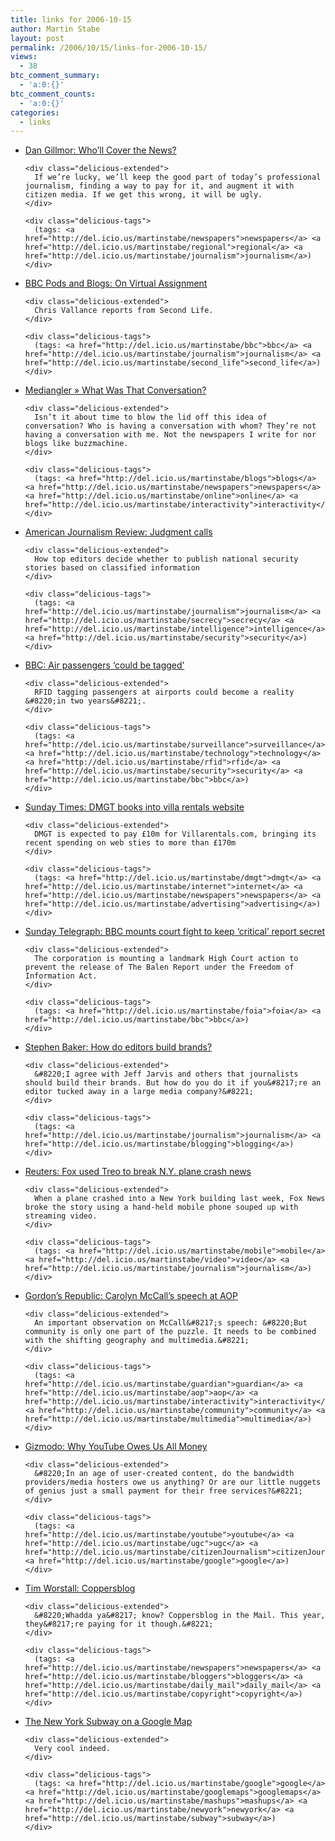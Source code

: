 ```yaml
---
title: links for 2006-10-15
author: Martin Stabe
layout: post
permalink: /2006/10/15/links-for-2006-10-15/
views:
  - 38
btc_comment_summary:
  - 'a:0:{}'
btc_comment_counts:
  - 'a:0:{}'
categories:
  - links
---
```

<ul class="delicious">
  <li>
    <div class="delicious-link">
      <a href="http://citmedia.org/blog/2006/10/14/wholl-cover-the-news/">Dan Gillmor: Who’ll Cover the News?</a>
    </div>
    
    <div class="delicious-extended">
      If we’re lucky, we’ll keep the good part of today’s professional journalism, finding a way to pay for it, and augment it with citizen media. If we get this wrong, it will be ugly.
    </div>
    
    <div class="delicious-tags">
      (tags: <a href="http://del.icio.us/martinstabe/newspapers">newspapers</a> <a href="http://del.icio.us/martinstabe/regional">regional</a> <a href="http://del.icio.us/martinstabe/journalism">journalism</a>)
    </div>
  </li>
  
  <li>
    <div class="delicious-link">
      <a href="http://www.bbc.co.uk/blogs/podsandblogs/2006/10/on_virtual_assignment.shtml">BBC Pods and Blogs: On Virtual Assignment</a>
    </div>
    
    <div class="delicious-extended">
      Chris Vallance reports from Second Life.
    </div>
    
    <div class="delicious-tags">
      (tags: <a href="http://del.icio.us/martinstabe/bbc">bbc</a> <a href="http://del.icio.us/martinstabe/journalism">journalism</a> <a href="http://del.icio.us/martinstabe/second_life">second_life</a>)
    </div>
  </li>
  
  <li>
    <div class="delicious-link">
      <a href="http://www.mediangler.com/2006/10/14/what-was-that-conversation/">Mediangler » What Was That Conversation?</a>
    </div>
    
    <div class="delicious-extended">
      Isn’t it about time to blow the lid off this idea of conversation? Who is having a conversation with whom? They’re not having a conversation with me. Not the newspapers I write for nor blogs like buzzmachine.
    </div>
    
    <div class="delicious-tags">
      (tags: <a href="http://del.icio.us/martinstabe/blogs">blogs</a> <a href="http://del.icio.us/martinstabe/newspapers">newspapers</a> <a href="http://del.icio.us/martinstabe/online">online</a> <a href="http://del.icio.us/martinstabe/interactivity">interactivity</a>)
    </div>
  </li>
  
  <li>
    <div class="delicious-link">
      <a href="http://www.ajr.org/Article.asp?id=4185">American Journalism Review: Judgment calls</a>
    </div>
    
    <div class="delicious-extended">
      How top editors decide whether to publish national security stories based on classified information
    </div>
    
    <div class="delicious-tags">
      (tags: <a href="http://del.icio.us/martinstabe/journalism">journalism</a> <a href="http://del.icio.us/martinstabe/secrecy">secrecy</a> <a href="http://del.icio.us/martinstabe/intelligence">intelligence</a> <a href="http://del.icio.us/martinstabe/security">security</a>)
    </div>
  </li>
  
  <li>
    <div class="delicious-link">
      <a href="http://news.bbc.co.uk/1/hi/technology/6044310.stm">BBC: Air passengers &#8216;could be tagged&#8217;</a>
    </div>
    
    <div class="delicious-extended">
      RFID tagging passengers at airports could become a reality &#8220;in two years&#8221;.
    </div>
    
    <div class="delicious-tags">
      (tags: <a href="http://del.icio.us/martinstabe/surveillance">surveillance</a> <a href="http://del.icio.us/martinstabe/technology">technology</a> <a href="http://del.icio.us/martinstabe/rfid">rfid</a> <a href="http://del.icio.us/martinstabe/security">security</a> <a href="http://del.icio.us/martinstabe/bbc">bbc</a>)
    </div>
  </li>
  
  <li>
    <div class="delicious-link">
      <a href="http://www.timesonline.co.uk/article/0,,2095-2404091,00.html">Sunday Times: DMGT books into villa rentals website</a>
    </div>
    
    <div class="delicious-extended">
      DMGT is expected to pay £10m for Villarentals.com, bringing its recent spending on web sties to more than £170m
    </div>
    
    <div class="delicious-tags">
      (tags: <a href="http://del.icio.us/martinstabe/dmgt">dmgt</a> <a href="http://del.icio.us/martinstabe/internet">internet</a> <a href="http://del.icio.us/martinstabe/newspapers">newspapers</a> <a href="http://del.icio.us/martinstabe/advertising">advertising</a>)
    </div>
  </li>
  
  <li>
    <div class="delicious-link">
      <a href="http://www.telegraph.co.uk/news/main.jhtml?xml=/news/2006/10/15/nbeeb15.xml">Sunday Telegraph: BBC mounts court fight to keep &#8216;critical&#8217; report secret</a>
    </div>
    
    <div class="delicious-extended">
      The corporation is mounting a landmark High Court action to prevent the release of The Balen Report under the Freedom of Information Act.
    </div>
    
    <div class="delicious-tags">
      (tags: <a href="http://del.icio.us/martinstabe/foia">foia</a> <a href="http://del.icio.us/martinstabe/bbc">bbc</a>)
    </div>
  </li>
  
  <li>
    <div class="delicious-link">
      <a href="http://www.businessweek.com/the_thread/blogspotting/archives/2006/10/how_do_editors.html?campaign_id=rss_blog_blogspotting">Stephen Baker: How do editors build brands?</a>
    </div>
    
    <div class="delicious-extended">
      &#8220;I agree with Jeff Jarvis and others that journalists should build their brands. But how do you do it if you&#8217;re an editor tucked away in a large media company?&#8221;
    </div>
    
    <div class="delicious-tags">
      (tags: <a href="http://del.icio.us/martinstabe/journalism">journalism</a> <a href="http://del.icio.us/martinstabe/blogging">blogging</a>)
    </div>
  </li>
  
  <li>
    <div class="delicious-link">
      <a href="http://www.washingtonpost.com/wp-dyn/content/article/2006/10/13/AR2006101300117.html">Reuters: Fox used Treo to break N.Y. plane crash news</a>
    </div>
    
    <div class="delicious-extended">
      When a plane crashed into a New York building last week, Fox News broke the story using a hand-held mobile phone souped up with streaming video.
    </div>
    
    <div class="delicious-tags">
      (tags: <a href="http://del.icio.us/martinstabe/mobile">mobile</a> <a href="http://del.icio.us/martinstabe/video">video</a> <a href="http://del.icio.us/martinstabe/journalism">journalism</a>)
    </div>
  </li>
  
  <li>
    <div class="delicious-link">
      <a href="http://gordonsrepublic.blogspot.com/2006/10/aop-carolyn-mccall-was-spot-on-this.html">Gordon&#8217;s Republic: Carolyn McCall&#8217;s speech at AOP</a>
    </div>
    
    <div class="delicious-extended">
      An important observation on McCall&#8217;s speech: &#8220;But community is only one part of the puzzle. It needs to be combined with the shifting geography and multimedia.&#8221;
    </div>
    
    <div class="delicious-tags">
      (tags: <a href="http://del.icio.us/martinstabe/guardian">guardian</a> <a href="http://del.icio.us/martinstabe/aop">aop</a> <a href="http://del.icio.us/martinstabe/interactivity">interactivity</a> <a href="http://del.icio.us/martinstabe/community">community</a> <a href="http://del.icio.us/martinstabe/multimedia">multimedia</a>)
    </div>
  </li>
  
  <li>
    <div class="delicious-link">
      <a href="http://www.gizmodo.com/gadgets/software/why-youtube-owes-us-all-money-207644.php">Gizmodo: Why YouTube Owes Us All Money</a>
    </div>
    
    <div class="delicious-extended">
      &#8220;In an age of user-created content, do the bandwidth providers/media hosters owe us anything? Or are our little nuggets of genius just a small payment for their free services?&#8221;
    </div>
    
    <div class="delicious-tags">
      (tags: <a href="http://del.icio.us/martinstabe/youtube">youtube</a> <a href="http://del.icio.us/martinstabe/ugc">ugc</a> <a href="http://del.icio.us/martinstabe/citizenJournalism">citizenJournalism</a> <a href="http://del.icio.us/martinstabe/google">google</a>)
    </div>
  </li>
  
  <li>
    <div class="delicious-link">
      <a href="http://timworstall.typepad.com/timworstall/2006/10/coppersblog.html">Tim Worstall: Coppersblog</a>
    </div>
    
    <div class="delicious-extended">
      &#8220;Whadda ya&#8217; know? Coppersblog in the Mail. This year, they&#8217;re paying for it though.&#8221;
    </div>
    
    <div class="delicious-tags">
      (tags: <a href="http://del.icio.us/martinstabe/newspapers">newspapers</a> <a href="http://del.icio.us/martinstabe/bloggers">bloggers</a> <a href="http://del.icio.us/martinstabe/daily_mail">daily_mail</a> <a href="http://del.icio.us/martinstabe/copyright">copyright</a>)
    </div>
  </li>
  
  <li>
    <div class="delicious-link">
      <a href="http://www.onnyturf.com/subway/">The New York Subway on a Google Map</a>
    </div>
    
    <div class="delicious-extended">
      Very cool indeed.
    </div>
    
    <div class="delicious-tags">
      (tags: <a href="http://del.icio.us/martinstabe/google">google</a> <a href="http://del.icio.us/martinstabe/googlemaps">googlemaps</a> <a href="http://del.icio.us/martinstabe/mashups">mashups</a> <a href="http://del.icio.us/martinstabe/newyork">newyork</a> <a href="http://del.icio.us/martinstabe/subway">subway</a>)
    </div>
  </li>
</ul>